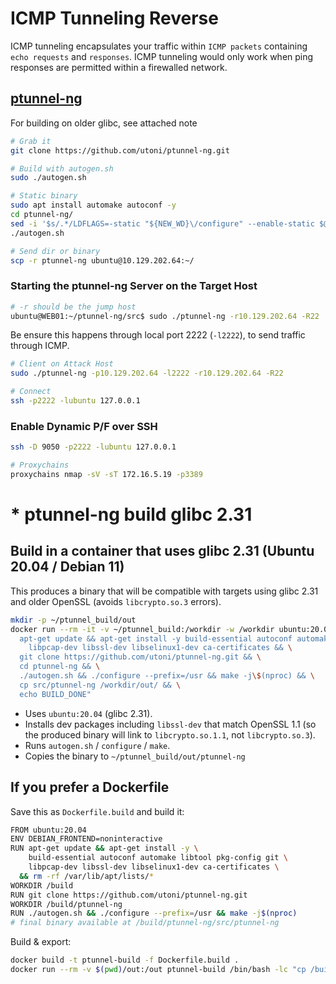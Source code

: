 # ICMP Tunneling Reverse
ICMP tunneling encapsulates your traffic within `ICMP packets` containing `echo requests` and `responses`. ICMP tunneling would only work when ping responses are permitted within a firewalled network.

## [ptunnel-ng](https://github.com/utoni/ptunnel-ng)

For building on older glibc, see attached note

```sh
# Grab it
git clone https://github.com/utoni/ptunnel-ng.git

# Build with autogen.sh
sudo ./autogen.sh

# Static binary
sudo apt install automake autoconf -y
cd ptunnel-ng/
sed -i '$s/.*/LDFLAGS=-static "${NEW_WD}\/configure" --enable-static $@ \&\& make clean \&\& make -j${BUILDJOBS:-4} all/' autogen.sh
./autogen.sh

# Send dir or binary
scp -r ptunnel-ng ubuntu@10.129.202.64:~/
```

### Starting the ptunnel-ng Server on the Target Host

```sh
# -r should be the jump host
ubuntu@WEB01:~/ptunnel-ng/src$ sudo ./ptunnel-ng -r10.129.202.64 -R22
```

Be ensure this happens through local port 2222 (`-l2222`), to send traffic through ICMP.

```sh
# Client on Attack Host
sudo ./ptunnel-ng -p10.129.202.64 -l2222 -r10.129.202.64 -R22

# Connect
ssh -p2222 -lubuntu 127.0.0.1
```

### Enable Dynamic P/F over SSH

```sh
ssh -D 9050 -p2222 -lubuntu 127.0.0.1

# Proxychains
proxychains nmap -sV -sT 172.16.5.19 -p3389
```

# * ptunnel-ng build glibc 2.31
## Build in a container that uses glibc 2.31 (Ubuntu 20.04 / Debian 11)

This produces a binary that will be compatible with targets using glibc 2.31 and older OpenSSL (avoids `libcrypto.so.3` errors).

```sh
mkdir -p ~/ptunnel_build/out
docker run --rm -it -v ~/ptunnel_build:/workdir -w /workdir ubuntu:20.04 /bin/bash -lc "\
  apt-get update && apt-get install -y build-essential autoconf automake libtool pkg-config git \
    libpcap-dev libssl-dev libselinux1-dev ca-certificates && \
  git clone https://github.com/utoni/ptunnel-ng.git && \
  cd ptunnel-ng && \
  ./autogen.sh && ./configure --prefix=/usr && make -j\$(nproc) && \
  cp src/ptunnel-ng /workdir/out/ && \
  echo BUILD_DONE"
```

*   Uses `ubuntu:20.04` (glibc 2.31).
*   Installs dev packages including `libssl-dev` that match OpenSSL 1.1 (so the produced binary will link to `libcrypto.so.1.1`, not `libcrypto.so.3`).
*   Runs `autogen.sh` / `configure` / `make`.
*   Copies the binary to `~/ptunnel_build/out/ptunnel-ng`

## If you prefer a Dockerfile

Save this as `Dockerfile.build` and build it:

```sh
FROM ubuntu:20.04
ENV DEBIAN_FRONTEND=noninteractive
RUN apt-get update && apt-get install -y \
    build-essential autoconf automake libtool pkg-config git \
    libpcap-dev libssl-dev libselinux1-dev ca-certificates \
  && rm -rf /var/lib/apt/lists/*
WORKDIR /build
RUN git clone https://github.com/utoni/ptunnel-ng.git
WORKDIR /build/ptunnel-ng
RUN ./autogen.sh && ./configure --prefix=/usr && make -j$(nproc)
# final binary available at /build/ptunnel-ng/src/ptunnel-ng
```

Build & export:

```sh
docker build -t ptunnel-build -f Dockerfile.build .
docker run --rm -v $(pwd)/out:/out ptunnel-build /bin/bash -lc "cp /build/ptunnel-ng/src/ptunnel-ng /out/"
```